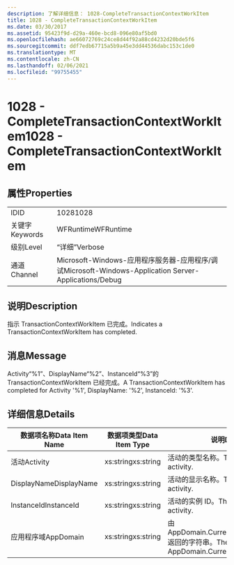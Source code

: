 ```yaml
---
description: 了解详细信息： 1028-CompleteTransactionContextWorkItem
title: 1028 - CompleteTransactionContextWorkItem
ms.date: 03/30/2017
ms.assetid: 95423f9d-d29a-460e-bcd8-096e80af5bd0
ms.openlocfilehash: ae66072769c24ce8d44f92a88cd4232d20bde5f6
ms.sourcegitcommit: ddf7edb67715a5b9a45e3dd44536dabc153c1de0
ms.translationtype: MT
ms.contentlocale: zh-CN
ms.lasthandoff: 02/06/2021
ms.locfileid: "99755455"
---
```

# <a name="1028---completetransactioncontextworkitem"></a><span data-ttu-id="b8c9c-103">1028 - CompleteTransactionContextWorkItem</span><span class="sxs-lookup"><span data-stu-id="b8c9c-103">1028 - CompleteTransactionContextWorkItem</span></span>

## <a name="properties"></a><span data-ttu-id="b8c9c-104">属性</span><span class="sxs-lookup"><span data-stu-id="b8c9c-104">Properties</span></span>  
  
|||  
|-|-|  
|<span data-ttu-id="b8c9c-105">ID</span><span class="sxs-lookup"><span data-stu-id="b8c9c-105">ID</span></span>|<span data-ttu-id="b8c9c-106">1028</span><span class="sxs-lookup"><span data-stu-id="b8c9c-106">1028</span></span>|  
|<span data-ttu-id="b8c9c-107">关键字</span><span class="sxs-lookup"><span data-stu-id="b8c9c-107">Keywords</span></span>|<span data-ttu-id="b8c9c-108">WFRuntime</span><span class="sxs-lookup"><span data-stu-id="b8c9c-108">WFRuntime</span></span>|  
|<span data-ttu-id="b8c9c-109">级别</span><span class="sxs-lookup"><span data-stu-id="b8c9c-109">Level</span></span>|<span data-ttu-id="b8c9c-110">“详细”</span><span class="sxs-lookup"><span data-stu-id="b8c9c-110">Verbose</span></span>|  
|<span data-ttu-id="b8c9c-111">通道</span><span class="sxs-lookup"><span data-stu-id="b8c9c-111">Channel</span></span>|<span data-ttu-id="b8c9c-112">Microsoft-Windows-应用程序服务器-应用程序/调试</span><span class="sxs-lookup"><span data-stu-id="b8c9c-112">Microsoft-Windows-Application Server-Applications/Debug</span></span>|  
  
## <a name="description"></a><span data-ttu-id="b8c9c-113">说明</span><span class="sxs-lookup"><span data-stu-id="b8c9c-113">Description</span></span>  

 <span data-ttu-id="b8c9c-114">指示 TransactionContextWorkItem 已完成。</span><span class="sxs-lookup"><span data-stu-id="b8c9c-114">Indicates a TransactionContextWorkItem has completed.</span></span>  
  
## <a name="message"></a><span data-ttu-id="b8c9c-115">消息</span><span class="sxs-lookup"><span data-stu-id="b8c9c-115">Message</span></span>  

 <span data-ttu-id="b8c9c-116">Activity“%1”、DisplayName“%2”、InstanceId“%3”的 TransactionContextWorkItem 已经完成。</span><span class="sxs-lookup"><span data-stu-id="b8c9c-116">A TransactionContextWorkItem has completed for Activity '%1', DisplayName: '%2', InstanceId: '%3'.</span></span>  
  
## <a name="details"></a><span data-ttu-id="b8c9c-117">详细信息</span><span class="sxs-lookup"><span data-stu-id="b8c9c-117">Details</span></span>  
  
|<span data-ttu-id="b8c9c-118">数据项名称</span><span class="sxs-lookup"><span data-stu-id="b8c9c-118">Data Item Name</span></span>|<span data-ttu-id="b8c9c-119">数据项类型</span><span class="sxs-lookup"><span data-stu-id="b8c9c-119">Data Item Type</span></span>|<span data-ttu-id="b8c9c-120">说明</span><span class="sxs-lookup"><span data-stu-id="b8c9c-120">Description</span></span>|  
|--------------------|--------------------|-----------------|  
|<span data-ttu-id="b8c9c-121">活动</span><span class="sxs-lookup"><span data-stu-id="b8c9c-121">Activity</span></span>|<span data-ttu-id="b8c9c-122">xs:string</span><span class="sxs-lookup"><span data-stu-id="b8c9c-122">xs:string</span></span>|<span data-ttu-id="b8c9c-123">活动的类型名称。</span><span class="sxs-lookup"><span data-stu-id="b8c9c-123">The type name of the activity.</span></span>|  
|<span data-ttu-id="b8c9c-124">DisplayName</span><span class="sxs-lookup"><span data-stu-id="b8c9c-124">DisplayName</span></span>|<span data-ttu-id="b8c9c-125">xs:string</span><span class="sxs-lookup"><span data-stu-id="b8c9c-125">xs:string</span></span>|<span data-ttu-id="b8c9c-126">活动的显示名称。</span><span class="sxs-lookup"><span data-stu-id="b8c9c-126">The display name of the activity.</span></span>|  
|<span data-ttu-id="b8c9c-127">InstanceId</span><span class="sxs-lookup"><span data-stu-id="b8c9c-127">InstanceId</span></span>|<span data-ttu-id="b8c9c-128">xs:string</span><span class="sxs-lookup"><span data-stu-id="b8c9c-128">xs:string</span></span>|<span data-ttu-id="b8c9c-129">活动的实例 ID。</span><span class="sxs-lookup"><span data-stu-id="b8c9c-129">The instance id of the activity.</span></span>|  
|<span data-ttu-id="b8c9c-130">应用程序域</span><span class="sxs-lookup"><span data-stu-id="b8c9c-130">AppDomain</span></span>|<span data-ttu-id="b8c9c-131">xs:string</span><span class="sxs-lookup"><span data-stu-id="b8c9c-131">xs:string</span></span>|<span data-ttu-id="b8c9c-132">由 AppDomain.CurrentDomain.FriendlyName 返回的字符串。</span><span class="sxs-lookup"><span data-stu-id="b8c9c-132">The string returned by AppDomain.CurrentDomain.FriendlyName.</span></span>|
